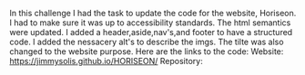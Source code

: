 In this challenge I had the task to update the code for the website, Horiseon.
I had to make sure it was up to accessibility standards.
The html semantics were updated.
I added a header,aside,nav's,and footer to have a structured code.
I added the nessacery alt's to describe the imgs.
The tilte was also changed to the website purpose.
Here are the links to the code:
Website: https://jimmysolis.github.io/HORISEON/ 
Repository: 
